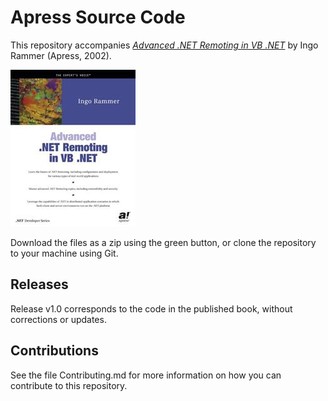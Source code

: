 # Apress Source Code

This repository accompanies [*Advanced .NET Remoting in VB .NET*](http://www.apress.com/9781590590621) by Ingo Rammer (Apress, 2002).

![Cover image](9781590590621.jpg)

Download the files as a zip using the green button, or clone the repository to your machine using Git.

## Releases

Release v1.0 corresponds to the code in the published book, without corrections or updates.

## Contributions

See the file Contributing.md for more information on how you can contribute to this repository.
